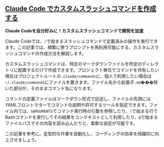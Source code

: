 ## [Claude Code でカスタムスラッシュコマンドを作成する](https://azukiazusa.dev/blog/claude-code-custom-slash-command/)

**Claude Codeを自分好みに！カスタムスラッシュコマンドで開発を加速**

Claude Codeでは、`/`で始まるスラッシュコマンドで定義済みの操作を実行できます。この記事では、頻繁に使うプロンプトを再利用可能にする、カスタムスラッシュコマンドの作成方法を解説します。

カスタムスラッシュコマンドは、特定のマークダウンファイルを所定のディレクトリに配置するだけで作成できます。プロジェクト単位でコマンドを共有したい場合はプロジェクトルートの`.claude/commands`に、個人で利用したい場合は`~/.claude/commands`にファイルを置きます。ファイル名から拡張子`.md`���除いた部分が、そのままコマンド名になります。

コマンドの定義ファイルはマークダウン形式で記述し、ファイルの先頭にはYAMLフロントマターでコマンドの説明や許可するツールを指定できます。ファイル内では、`$ARGUMENTS`でコマンド実行時の引数を参照したり、`!`で始まる行でBashコマンドを実行してその結果をコンテキストとして利用したり、`@`で始まるファイルパスでその内容を読み込んだりと、柔軟な設定が可能です。

この記事を参考に、定型的な作業を自動化し、コーディングの効率を飛躍的に向上させましょう。